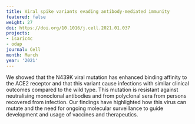 ```yaml
---
title: Viral spike variants evading antibody-mediated immunity
featured: false
weight: 27
doi: https://doi.org/10.1016/j.cell.2021.01.037
projects:
- isaric4c
- odap
journal: Cell
month: March
year: '2021'
---
```




We showed that the N439K viral mutation has enhanced binding affinity to
the ACE2 receptor and that this variant cause infections with similar
clinical outcomes compared to the wild type. This mutation is resistant
against neutralising monoclonal antibodies and from polyclonal sera from
persons recovered from infection. Our findings have highlighted how this
virus can mutate and the need for ongoing molecular surveillance to
guide development and usage of vaccines and therapeutics.
